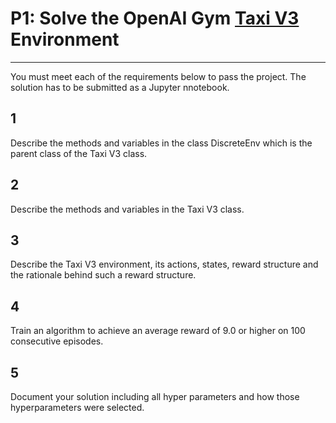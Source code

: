 # P1: Solve the OpenAI Gym [Taxi V3](https://gym.openai.com/envs/Taxi-v3/) Environment
---

You must meet each of the requirements below to pass the project. The solution has to be submitted as a Jupyter nnotebook. 

## 1
Describe the methods and variables in the class DiscreteEnv which is the parent class of the Taxi V3 class.

## 2
Describe the methods and variables in the Taxi V3 class.

## 3
Describe the Taxi V3 environment, its actions, states, reward structure and the rationale behind such a reward structure. 

## 4
Train an algorithm to achieve an average reward of 9.0 or higher on 100 consecutive episodes. 

## 5
Document your solution including all hyper parameters and how those hyperparameters were selected. 
